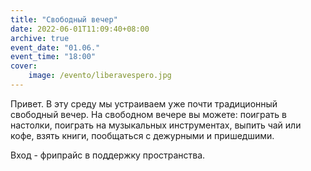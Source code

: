 ```yaml
---
title: "Свободный вечер"
date: 2022-06-01T11:09:40+08:00
archive: true
event_date: "01.06."
event_time: "18:00"
cover: 
    image: /evento/liberavespero.jpg
---
```

Привет. В эту среду мы устраиваем уже почти традиционный свободный вечер. На свободном вечере вы можете: поиграть в настолки, поиграть на музыкальных инструментах, выпить чай или кофе, взять книги, пообщаться с дежурными и пришедшими.

Вход - фрипрайс в поддержку пространства.